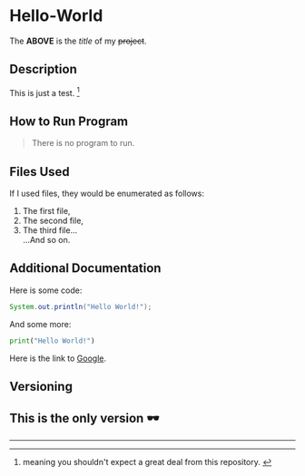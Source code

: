 # Hello-World
The **ABOVE** is the *title* of my ~~project~~.
## Description
This is just a test. [^1]
## How to Run Program
> There is no program to run.
## Files Used
If I used files, they would be enumerated as follows:
1. The first file,
2. The second file,
3. The third file...\
...And so on.
## Additional Documentation
Here is some code: 
```java
System.out.println("Hello World!");
```
And some more:
```python
print("Hello World!")
```
Here is the link to [Google](https://www.google.com).
## Versioning
This is the only version :dark_sunglasses:
---
---
[^1]: meaning you shouldn't expect a great deal from this repository. [^2]
[^2]: that said, this may be a useful style guide for future READMEs

